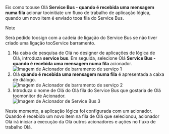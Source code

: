 Eis como toouse Olá **Service Bus - quando é recebida uma mensagem numa fila** acionar tooinitiate um fluxo de trabalho de aplicação lógica, quando um novo item é enviado tooa fila do Service Bus.  

> [!NOTE]
> Será pedido toosign com a cadeia de ligação do Service Bus se não tiver criado uma ligação tooService barramento.  
> 
> 

1. Na caixa de pesquisa de Olá no designer de aplicações de lógica de Olá, introduza **service bus**. Em seguida, selecione Olá **Service Bus - quando é recebida uma mensagem numa fila** acionador.  
   ![Imagem de Acionador de barramento de serviço 1](./media/connectors-create-api-servicebus/trigger-1.png)   
2. Olá **quando é recebida uma mensagem numa fila** é apresentada a caixa de diálogo.  
   ![Imagem de Acionador de barramento de serviço 2](./media/connectors-create-api-servicebus/trigger-2.png)   
3. Introduza o nome de Olá do Olá fila do Service Bus que gostaria de Olá toomonitor de Acionador.   
   ![Imagem de Acionador de Service Bus 3](./media/connectors-create-api-servicebus/trigger-3.png)   

Neste momento, a aplicação lógica foi configurada com um acionador. Quando é recebido um novo item na fila de Olá que selecionou, acionador Olá irá iniciar a execução da Olá outros acionadores e ações no fluxo de trabalho Olá.    


